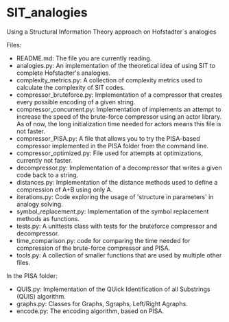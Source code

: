 # SIT_analogies
Using a Structural Information Theory approach on Hofstadter`s analogies

Files:

- README.md: The file you are currently reading.
- analogies.py: An implementation of the theoretical idea of using SIT to complete Hofstadter's analogies.
- complexity_metrics.py: A collection of complexity metrics used to calculate the complexity of SIT codes.
- compressor_bruteforce.py: Implementation of a compressor that creates every possible encoding of a given string.
- compressor_concurrent.py: Implementation of implements an attempt to increase the speed of the brute-force compressor using an actor library. As of now, the long initialization time needed for actors means this file is not faster.
- compressor_PISA.py: A file that allows you to try the PISA-based compressor implemented in the PISA folder from the command line.
- compressor_optimized.py: File used for attempts at optimizations, currently not faster.
- decompressor.py: Implementation of a decompressor that writes a given code back to a string.
- distances.py: Implementation of the distance methods used to define a compression of A+B using only A.
- iterations.py: Code exploring the usage of 'structure in parameters' in analogy solving.
- symbol_replacement.py: Implementation of the symbol replacement methods as functions.
- tests.py: A unittests class with tests for the bruteforce compressor and decompressor.
- time_comparison.py: code for comparing the time needed for compression of the brute-force compressor and PISA.
- tools.py: A collection of smaller functions that are used by multiple other files.

In the PISA folder:
- QUIS.py: Implementation of the QUick Identification of all Substrings (QUIS) algorithm.
- graphs.py: Classes for Graphs, Sgraphs, Left/Right Agraphs. 
- encode.py: The encoding algorithm, based on PISA.
